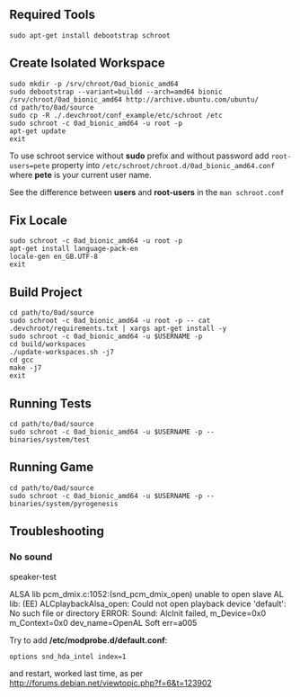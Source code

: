 ## Required Tools

    sudo apt-get install debootstrap schroot

## Create Isolated Workspace

    sudo mkdir -p /srv/chroot/0ad_bionic_amd64
    sudo debootstrap --variant=buildd --arch=amd64 bionic /srv/chroot/0ad_bionic_amd64 http://archive.ubuntu.com/ubuntu/
    cd path/to/0ad/source
    sudo cp -R ./.devchroot/conf_example/etc/schroot /etc
    sudo schroot -c 0ad_bionic_amd64 -u root -p
    apt-get update
    exit

To use schroot service without **sudo** prefix and without password add `root-users=pete` property into `/etc/schroot/chroot.d/0ad_bionic_amd64.conf` where **pete** is your current user name.

See the difference between **users** and **root-users** in the `man schroot.conf`

## Fix Locale

    sudo schroot -c 0ad_bionic_amd64 -u root -p
    apt-get install language-pack-en
    locale-gen en_GB.UTF-8
    exit

## Build Project

    cd path/to/0ad/source
    sudo schroot -c 0ad_bionic_amd64 -u root -p -- cat .devchroot/requirements.txt | xargs apt-get install -y
    sudo schroot -c 0ad_bionic_amd64 -u $USERNAME -p
    cd build/workspaces
    ./update-workspaces.sh -j7
    cd gcc
    make -j7
    exit

## Running Tests

    cd path/to/0ad/source
    sudo schroot -c 0ad_bionic_amd64 -u $USERNAME -p -- binaries/system/test

## Running Game

    cd path/to/0ad/source
    sudo schroot -c 0ad_bionic_amd64 -u $USERNAME -p -- binaries/system/pyrogenesis

## Troubleshooting

### No sound

speaker-test

ALSA lib pcm_dmix.c:1052:(snd_pcm_dmix_open) unable to open slave
AL lib: (EE) ALCplaybackAlsa_open: Could not open playback device
'default': No such file or directory
ERROR: Sound: AlcInit failed, m_Device=0x0 m_Context=0x0 dev_name=OpenAL
Soft err=a005

Try to add **/etc/modprobe.d/default.conf**:

    options snd_hda_intel index=1

and restart, worked last time, as per
http://forums.debian.net/viewtopic.php?f=6&t=123902